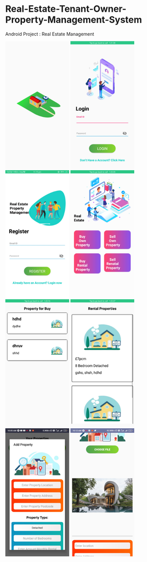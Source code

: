 #  Real-Estate-Tenant-Owner-Property-Management-System
 Android Project : Real Estate Management


<img src="ss/1.jpg" width="200" height="400"/> <img src="ss/2.jpg" width="200" height="400"/> <img src="ss/3.jpg" width="200" height="400"/>
<img src="ss/4.jpg" width="200" height="400"/> <img src="ss/5.jpg" width="200" height="400"/> <img src="ss/6.jpg" width="200" height="400"/>
<img src="ss/7.jpg" width="200" height="400"/> <img src="ss/8.jpg" width="200" height="400"/>




